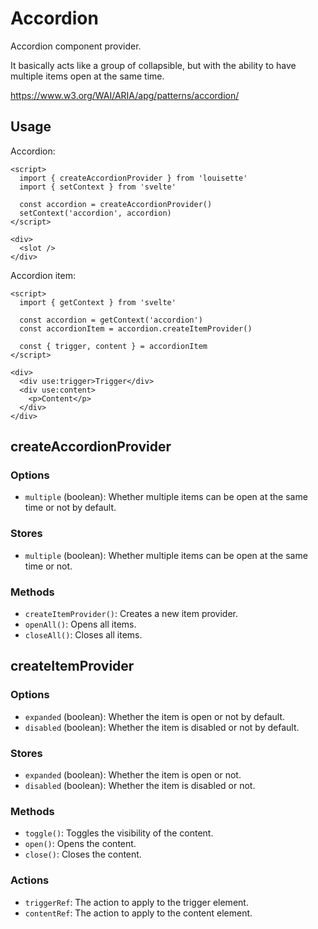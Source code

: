 # Accordion

Accordion component provider.

It basically acts like a group of collapsible, but with the ability to have multiple items open at the same time.

https://www.w3.org/WAI/ARIA/apg/patterns/accordion/

## Usage

Accordion:

```svelte
<script>
  import { createAccordionProvider } from 'louisette'
  import { setContext } from 'svelte'

  const accordion = createAccordionProvider()
  setContext('accordion', accordion)
</script>

<div>
  <slot />
</div>
```

Accordion item:

```svelte
<script>
  import { getContext } from 'svelte'

  const accordion = getContext('accordion')
  const accordionItem = accordion.createItemProvider()

  const { trigger, content } = accordionItem
</script>

<div>
  <div use:trigger>Trigger</div>
  <div use:content>
    <p>Content</p>
  </div>
</div>
```

## createAccordionProvider

### Options

- `multiple` (boolean): Whether multiple items can be open at the same time or not by default.

### Stores

- `multiple` (boolean): Whether multiple items can be open at the same time or not.

### Methods

- `createItemProvider()`: Creates a new item provider.
- `openAll()`: Opens all items.
- `closeAll()`: Closes all items.

## createItemProvider

### Options

- `expanded` (boolean): Whether the item is open or not by default.
- `disabled` (boolean): Whether the item is disabled or not by default.

### Stores

- `expanded` (boolean): Whether the item is open or not.
- `disabled` (boolean): Whether the item is disabled or not.

### Methods

- `toggle()`: Toggles the visibility of the content.
- `open()`: Opens the content.
- `close()`: Closes the content.

### Actions

- `triggerRef`: The action to apply to the trigger element.
- `contentRef`: The action to apply to the content element.
